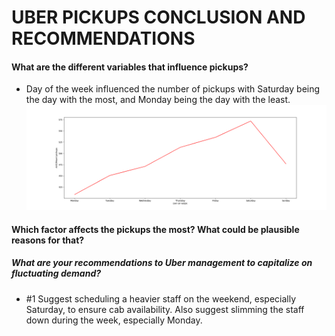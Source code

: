# UBER PICKUPS CONCLUSION AND RECOMMENDATIONS


#### What are the different variables that influence pickups?

 - Day of the week influenced the number of pickups with Saturday being the day with the most, and Monday being the day with the least. 
 ![AVG Pickups By Week Day](Plots\AVG_pickups_by_weekday.png)


#### Which factor affects the pickups the most? What could be plausible reasons for that?


##### What are your recommendations to Uber management to capitalize on fluctuating demand?

-  #1 Suggest scheduling a heavier staff on the weekend, especially Saturday, to ensure cab availability. Also suggest slimming the staff down during the week, especially Monday. 